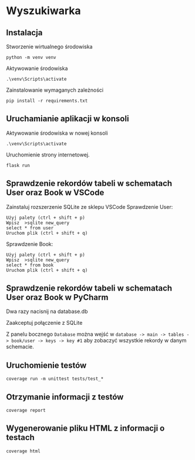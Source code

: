 # Wyszukiwarka

## Instalacja

Stworzenie wirtualnego środowiska
```
python -m venv venv
```

Aktywowanie środowiska
```
.\venv\Scripts\activate
```

Zainstalowanie wymaganych zależności
```
pip install -r requirements.txt
```

## Uruchamianie aplikacji w konsoli

Aktywowanie środowiska w nowej konsoli
```
.\venv\Scripts\activate
```
Uruchomienie strony internetowej.
```
flask run
```

## Sprawdzenie rekordów tabeli w schematach User oraz Book w VSCode
Zainstaluj rozszerzenie SQLite ze sklepu VSCode
Sprawdzenie User:
```
Użyj palety (ctrl + shift + p)
Wpisz  >sqlite new_query
select * from user
Uruchom plik (ctrl + shift + q)
```
Sprawdzenie Book:
```
Użyj palety (ctrl + shift + p)
Wpisz  >sqlite new_query
select * from book
Uruchom plik (ctrl + shift + q)
```

## Sprawdzenie rekordów tabeli w schematach User oraz Book w PyCharm
Dwa razy nacisnij na database.db

Zaakceptuj połączenie z SQLite

Z panelu bocznego `Database` można wejść w `database -> main -> tables -> book/user -> keys -> key #1` aby zobaczyć wszystkie rekordy w danym schemacie.

## Uruchomienie testów
```
coverage run -m unittest tests/test_*
```

## Otrzymanie informacji z testów
```
coverage report
```
## Wygenerowanie pliku HTML z informacji o testach
```
coverage html
```
